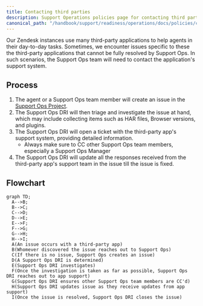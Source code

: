 ```yaml
---
title: Contacting third parties
description: Support Operations policies page for contacting third parties
canonical_path: "/handbook/support/readiness/operations/docs/policies/contacting_third_parties"
---
```


Our Zendesk instances use many third-party applications to help agents in their
day-to-day tasks. Sometimes, we encounter issues specific to these the
third-party applications that cannot be fully resolved by Support Ops. In such
scenarios, the Support Ops team will need to contact the application's support
system.


## Process

1. The agent or a Support Ops team member will create an issue in the
   [Support Ops Project](https://gitlab.com/gitlab-com/support/support-ops/support-ops-project).
1. The Support Ops DRI will then triage and investigate the issue at hand,
   which may include collecting items such as HAR files, Browser versions, and
   plugins.
1. The Support Ops DRI will open a ticket with the third-party app's support
   system, providing detailed information.
   - Always make sure to CC other Support Ops team members, especially a
     Support Ops Manager
1. The Support Ops DRI will update all the responses received from the
   third-party app's support team in the issue till the issue is fixed.

## Flowchart

```mermaid
graph TD;
  A-->B;
  B-->C;
  C-->D;
  D-->E;
  E-->F;
  F-->G;
  G-->H;
  H-->I;
  A(An issue occurs with a third-party app)
  B(Whomever discovered the issue reaches out to Support Ops)
  C(If there is no issue, Support Ops creates an issue)
  D(A Support Ops DRI is determined)
  E(Support Ops DRI investigates)
  F(Once the investigation is taken as far as possible, Support Ops DRI reaches out to app support)
  G(Support Ops DRI ensures other Support Ops team members are CC'd)
  H(Support Ops DRI updates issue as they receive updates from app support)
  I(Once the issue is resolved, Support Ops DRI closes the issue)
```
